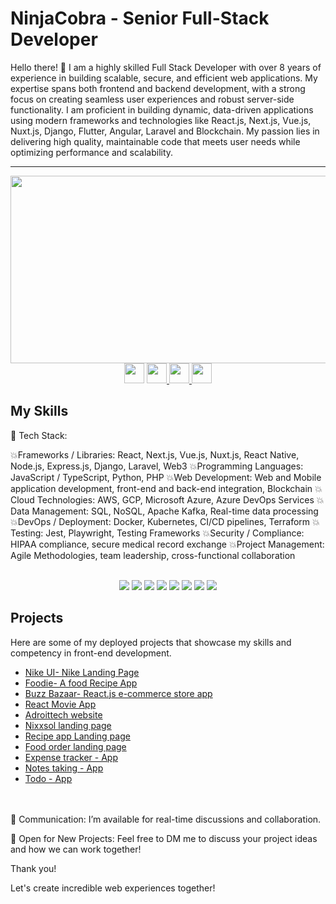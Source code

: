 # NinjaCobra - Senior Full-Stack Developer

Hello there! 👋 I am a highly skilled Full Stack Developer with over 8 years of experience in building scalable, secure, and efficient web applications. My expertise spans both frontend and backend development, with a strong focus on creating seamless user experiences and robust server-side functionality. I am proficient in building dynamic, data-driven applications using modern frameworks and technologies like React.js, Next.js, Vue.js, Nuxt.js, Django, Flutter, Angular, Laravel and Blockchain. My passion lies in delivering high quality, maintainable code that meets user needs while optimizing performance and scalability.

---
<div align="center">
  <img src="https://media.giphy.com/media/dWesBcTLavkZuG35MI/giphy.gif" width="600" height="300"/>
</div>
<div id="badges"align="center">
    <img width="32" height="32" src="https://web.whatsapp.com/favicon-64x64.ico" />
</a>
<a href="/">
    <img width="32" height="32" src="https://pngimg.com/uploads/linkedIn/linkedIn_PNG32.png"/>
</a>

  <a href="/">
    <img width="32" height="32" src="https://raw.githubusercontent.com/evilgenius786/evilgenius786/main/upwork.ico" />
</a>
<a href="/">
    <img width="32" height="32" src="https://ssl.gstatic.com/ui/v1/icons/mail/rfr/gmail.ico" />
</a>
</div>

## My Skills

🔧 Tech Stack:

💥Frameworks / Libraries: React, Next.js, Vue.js, Nuxt.js, React Native, Node.js, Express.js, Django, Laravel, Web3
💥Programming Languages: JavaScript / TypeScript, Python, PHP
💥Web Development: Web and Mobile application development, front-end and back-end integration, Blockchain
💥Cloud Technologies: AWS, GCP, Microsoft Azure, Azure DevOps Services
💥Data Management: SQL, NoSQL, Apache Kafka, Real-time data processing
💥DevOps / Deployment: Docker, Kubernetes, CI/CD pipelines, Terraform
💥Testing: Jest, Playwright, Testing Frameworks
💥Security / Compliance: HIPAA compliance, secure medical record exchange
💥Project Management: Agile Methodologies, team leadership, cross-functional collaboration


<br>
   <!--https://github.com/alexandresanlim/Badges4-README.md-Profile/blob/master/README.md-->
<div align="center">
    <img src="https://img.shields.io/badge/HTML5-E34F26?style=for-the-badge&logo=html5&logoColor=white" />
    <img src="https://img.shields.io/badge/CSS3-1572B6?style=for-the-badge&logo=css3&logoColor=white" />
    <img src="https://img.shields.io/badge/JavaScript-F7DF1E?style=for-the-badge&logo=javascript&logoColor=black" />
    <img src="https://img.shields.io/badge/React-61DAFB?style=for-the-badge&logo=react&logoColor=white" />
    <img src="https://img.shields.io/badge/Tailwind_CSS-38B2AC?style=for-the-badge&logo=tailwind-css&logoColor=white" />
    <img src="https://img.shields.io/badge/Node.js-339933?style=for-the-badge&logo=node-dot-js&logoColor=white" />
    <img src="https://img.shields.io/badge/NPM-CB3837?style=for-the-badge&logo=npm&logoColor=white" />
    <img src="https://img.shields.io/badge/Express.js-000000?style=for-the-badge&logo=express&logoColor=white" />
</div>

## Projects
Here are some of my deployed projects that showcase my skills and competency in front-end development.
- [Nike UI- Nike Landing Page](https://nike-ui-648.netlify.app/)
- [Foodie- A food Recipe App](https://foodie648.netlify.app/)
- [Buzz Bazaar- React.js e-commerce store app](https://buzz-bazaar.netlify.app)
- [React Movie App](https://redux-movie-app-by-junaid.netlify.app/)
- [Adroittech website](https://mjunaid648.github.io/adroittech-homepage/index.html)
- [Nixxsol landing page](https://nixxsol.netlify.app/)
- [Recipe app Landing page](https://juni-recipes.netlify.app/)
- [Food order landing page](https://junaid-food-order-app.netlify.app/)
- [Expense tracker - App](https://expense-tracker648.netlify.app/)
- [Notes taking - App](https://mj-notes.netlify.app/)
- [Todo - App](https://junaids-todo-list.netlify.app/)

<br><br>
💬 Communication:
I’m available for real-time discussions and collaboration.

📩 Open for New Projects:
Feel free to DM me to discuss your project ideas and how we can work together!

Thank you!

Let's create incredible web experiences together!
